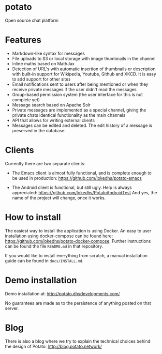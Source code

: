 # potato

Open source chat platform

# Features

  - Markdown-like syntax for messages
  - File uploads to S3 or local storage with image thumbnails in the channel
  - Inline maths based on MathJax
  - Detection of URL's with automatic insertion of thumbnails or description
    with built-in support for Wikipedia, Youtube, Github and XKCD. It is easy
    to add support for other sites
  - Email notifications sent to users after being mentioned or when they receive
    private messages if the user didn't read the messages
  - Group-based permission system (the user interface for this is not complete yet)
  - Message search based on Apache Solr
  - Private messages are implemented as a special channel, giving the private chats
    identical functionality as the main channels
  - API that allows for writing external clients
  - Messages can be edited and deleted. The edit history of a message
    is preserved in the database.

# Clients

Currently there are two separate clients:

  - The Emacs client is almost fully functional, and is complete
    enough to be used in production:
    https://github.com/lokedhs/potato-emacs

  - The Android client is functional, but still ugly. Help is always
    appreciated: https://github.com/lokedhs/PotatoAndroidTest
    And yes, the name of the project will change, once it works.

# How to install

The easiest way to install the application is using Docker. An easy to
user installation using docker-compose can be found here:
https://github.com/lokedhs/potato-docker-compose. Further
instructions can be found the file `README.md` in that repository.

If you would like to install everything from scratch, a manual
installation guide can be found in `docs/INSTALL.md`.

# Demo installation

Demo installation at: http://potato.dhsdevelopments.com/

No guarantees are made as to the persistence of anything posted on
that server.

# Blog

There is also a blog where we try to explain the technical choices
behind the design of Potato: http://blog.potato.network/
